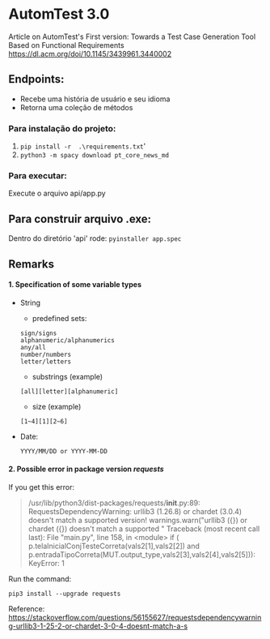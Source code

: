 # AutomTest 3.0
Article on AutomTest's First version: 
Towards a Test Case Generation Tool Based on Functional Requirements <https://dl.acm.org/doi/10.1145/3439961.3440002>

## Endpoints:
- Recebe uma história de usuário e seu idioma
- Retorna uma coleção de métodos

### Para instalação do projeto:
1. ```pip install -r  .\requirements.txt```'
2. ```python3 -m spacy download pt_core_news_md```

### Para executar:
Execute o arquivo api/app.py

## Para construir arquivo .exe:
Dentro do diretório 'api' rode: `pyinstaller app.spec`

## Remarks

#### 1. Specification of some variable types

  - String

    - predefined sets:

    ```
    sign/signs
    alphanumeric/alphanumerics
    any/all
    number/numbers
    letter/letters	
    ```

    - substrings (example)
    
    ```
    [all][letter][alphanumeric]
    ```

    - size (example)
    ```
    [1~4][1][2~6]
    ```

  - Date:
    ```
    YYYY/MM/DD or YYYY-MM-DD
    ```

#### 2. Possible error in package version ***requests***

If you get this error:

> /usr/lib/python3/dist-packages/requests/__init__.py:89: RequestsDependencyWarning: urllib3 (1.26.8) or chardet (3.0.4) doesn't match a supported version!
> warnings.warn("urllib3 ({}) or chardet ({}) doesn't match a supported "
> Traceback (most recent call last):  File "main.py", line 158, in \<module\>
> if ( p.telaInicialConjTesteCorreta(vals2[1],vals2[2]) and p.entradaTipoCorreta(MUT.output_type,vals2[3],vals2[4],vals2[5])): KeyError: 1

Run the command:

```
pip3 install --upgrade requests
```

Reference: <https://stackoverflow.com/questions/56155627/requestsdependencywarning-urllib3-1-25-2-or-chardet-3-0-4-doesnt-match-a-s>
